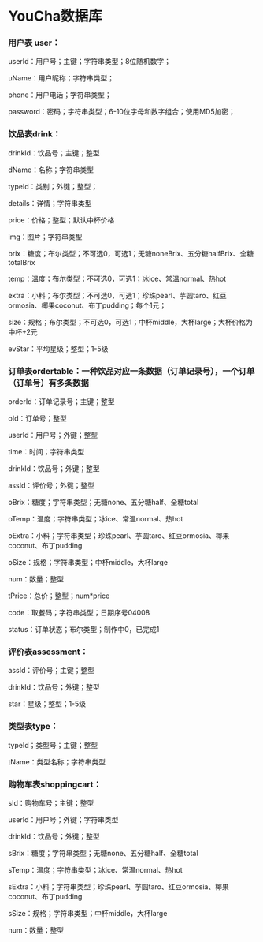 # YouCha数据库

### **用户表 user：**

userId：用户号；主键；字符串类型；8位随机数字；

uName：用户昵称；字符串类型；

phone：用户电话；字符串类型；

password：密码；字符串类型；6-10位字母和数字组合；使用MD5加密；

### **饮品表drink：**

drinkId：饮品号；主键；整型

dName：名称；字符串类型

typeId：类别；外键；整型；

details：详情；字符串类型

price：价格；整型；默认中杯价格

img：图片；字符串类型

brix：糖度；布尔类型；不可选0，可选1；无糖noneBrix、五分糖halfBrix、全糖totalBrix

temp：温度；布尔类型；不可选0，可选1；冰ice、常温normal、热hot

extra：小料；布尔类型；不可选0，可选1；珍珠pearl、芋圆taro、红豆ormosia、椰果coconut、布丁pudding；每个1元；

size：规格；布尔类型；不可选0，可选1；中杯middle，大杯large；大杯价格为中杯+2元

evStar：平均星级；整型；1-5级

### **订单表ordertable：一种饮品对应一条数据（订单记录号），一个订单（订单号）有多条数据**

orderId：订单记录号；主键；整型

oId：订单号；整型

userId：用户号；外键；整型

time：时间；字符串类型

drinkId：饮品号；外键；整型

assId：评价号；外键；整型

oBrix：糖度；字符串类型；无糖none、五分糖half、全糖total

oTemp：温度；字符串类型；冰ice、常温normal、热hot

oExtra：小料；字符串类型；珍珠pearl、芋圆taro、红豆ormosia、椰果coconut、布丁pudding

oSize：规格；字符串类型；中杯middle，大杯large 

num：数量；整型

tPrice：总价；整型；num*price

code：取餐码；字符串类型；日期序号04008

status：订单状态；布尔类型；制作中0，已完成1

### **评价表assessment：**

assId：评价号；主键；整型

drinkId：饮品号；外键；整型

star：星级；整型；1-5级

### **类型表type：**

typeId；类型号；主键；整型

tName：类型名称；字符串类型

### 购物车表shoppingcart：

sId：购物车号；主键；整型

userId：用户号；外键；字符串类型

drinkId：饮品号；外键；整型

sBrix：糖度；字符串类型；无糖none、五分糖half、全糖total

sTemp：温度；字符串类型；冰ice、常温normal、热hot

sExtra：小料；字符串类型；珍珠pearl、芋圆taro、红豆ormosia、椰果coconut、布丁pudding

sSize：规格；字符串类型；中杯middle，大杯large 

num：数量；整型